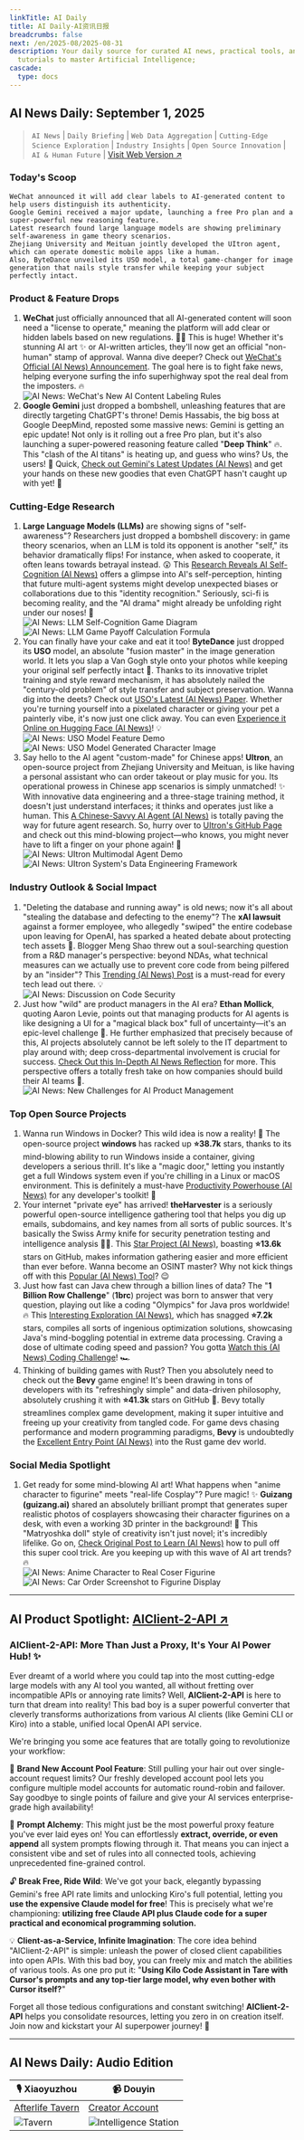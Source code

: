 ```yaml
---
linkTitle: AI Daily
title: AI Daily-AI资讯日报
breadcrumbs: false
next: /en/2025-08/2025-08-31
description: Your daily source for curated AI news, practical tools, and actionable
  tutorials to master Artificial Intelligence;
cascade:
  type: docs
---
```

## AI News Daily: September 1, 2025

> `AI News` | `Daily Briefing` | `Web Data Aggregation` | `Cutting-Edge Science Exploration` | `Industry Insights` | `Open Source Innovation` | `AI & Human Future` | [Visit Web Version ↗️](https://ai.hubtoday.app/)

### Today's Scoop

```
WeChat announced it will add clear labels to AI-generated content to help users distinguish its authenticity.
Google Gemini received a major update, launching a free Pro plan and a super-powerful new reasoning feature.
Latest research found large language models are showing preliminary self-awareness in game theory scenarios.
Zhejiang University and Meituan jointly developed the UItron agent, which can operate domestic mobile apps like a human.
Also, ByteDance unveiled its USO model, a total game-changer for image generation that nails style transfer while keeping your subject perfectly intact.
```

### Product & Feature Drops
1.  **WeChat** just officially announced that all AI-generated content will soon need a "license to operate," meaning the platform will add clear or hidden labels based on new regulations. 🕵️‍♀️ This is huge! Whether it's stunning AI art ✨ or AI-written articles, they'll now get an official "non-human" stamp of approval. Wanna dive deeper? Check out [WeChat's Official (AI News) Announcement](https://www.aibase.com/zh/news/20933). The goal here is to fight fake news, helping everyone surfing the info superhighway spot the real deal from the imposters. 🔥<br/>![AI News: WeChat's New AI Content Labeling Rules](https://source.hubtoday.app/images/2025/09/news_01k40fds7kev3t6d3wbtej9hsa.avif)<br/>
2.  **Google Gemini** just dropped a bombshell, unleashing features that are directly targeting ChatGPT's throne! Demis Hassabis, the big boss at Google DeepMind, reposted some massive news: Gemini is getting an epic update! Not only is it rolling out a free Pro plan, but it's also launching a super-powered reasoning feature called "**Deep Think**" 🔥. This "clash of the AI titans" is heating up, and guess who wins? Us, the users! 🎉 Quick, [Check out Gemini's Latest Updates (AI News)](https://x.com/demishassabis/status/1961938577819857197) and get your hands on these new goodies that even ChatGPT hasn't caught up with yet! 🚀

### Cutting-Edge Research
1.  **Large Language Models (LLMs)** are showing signs of "self-awareness"? Researchers just dropped a bombshell discovery: in game theory scenarios, when an LLM is told its opponent is another "self," its behavior dramatically flips! For instance, when asked to cooperate, it often leans towards betrayal instead. 😲 This [Research Reveals AI Self-Cognition (AI News)](https://arxiv.org/abs/2508.18467) offers a glimpse into AI's self-perception, hinting that future multi-agent systems might develop unexpected biases or collaborations due to this "identity recognition." Seriously, sci-fi is becoming reality, and the "AI drama" might already be unfolding right under our noses! 🤔<br/>![AI News: LLM Self-Cognition Game Diagram](https://source.hubtoday.app/images/2025/09/news_01k40fe6a6e8080pma1wqhvpb1.avif)<br/>![AI News: LLM Game Payoff Calculation Formula](https://source.hubtoday.app/images/2025/09/news_01k40fe907f2ea41jjaw0qpqbc.avif)<br/>
2.  You can finally have your cake and eat it too! **ByteDance** just dropped its **USO** model, an absolute "fusion master" in the image generation world. It lets you slap a Van Gogh style onto your photos while keeping your original self perfectly intact 🎨. Thanks to its innovative triplet training and style reward mechanism, it has absolutely nailed the "century-old problem" of style transfer and subject preservation. Wanna dig into the deets? Check out [USO's Latest (AI News) Paper](https://arxiv.org/pdf/2508.18966). Whether you're turning yourself into a pixelated character or giving your pet a painterly vibe, it's now just one click away. You can even [Experience it Online on Hugging Face (AI News)](https://huggingface.co/spaces/bytedance-research/USO)! 💡<br/>![AI News: USO Model Feature Demo](https://source.hubtoday.app/images/2025/09/news_01k40fec5wf6zac8bhte73m7k6.avif)<br/>![AI News: USO Model Generated Character Image](https://source.hubtoday.app/images/2025/09/news_01k40fer71fr1aen7j6sk9raf7.avif)<br/>
3.  Say hello to the AI agent "custom-made" for Chinese apps! **UItron**, an open-source project from Zhejiang University and Meituan, is like having a personal assistant who can order takeout or play music for you. Its operational prowess in Chinese app scenarios is simply unmatched! ✨ With innovative data engineering and a three-stage training method, it doesn't just understand interfaces; it thinks and operates just like a human. This [A Chinese-Savvy AI Agent (AI News)](https://mp.weixin.qq.com/s?__biz=MzIzNjc1NzUzMw==&mid=2247822358&idx=3&sn=efef963ecc59f74e941f72d31bc536e1) is totally paving the way for future agent research. So, hurry over to [UItron's GitHub Page](https://github.com/UITron-hub/UItron) and check out this mind-blowing project—who knows, you might never have to lift a finger on your phone again! 🚀<br/>![AI News: UItron Multimodal Agent Demo](https://source.hubtoday.app/images/2025/09/news_01k40fev0xfp98yesw3hk8hwbh.avif)<br/>![AI News: UItron System's Data Engineering Framework](https://source.hubtoday.app/images/2025/09/news_01k40fexzbez6bjks77g5j1hq9.avif)<br/>

### Industry Outlook & Social Impact
1.  "Deleting the database and running away" is old news; now it's all about "stealing the database and defecting to the enemy"? The **xAI lawsuit** against a former employee, who allegedly "swiped" the entire codebase upon leaving for OpenAI, has sparked a heated debate about protecting tech assets 🤔. Blogger Meng Shao threw out a soul-searching question from a R&D manager's perspective: beyond NDAs, what technical measures can we actually use to prevent core code from being pilfered by an "insider"? This [Trending (AI News) Post](https://x.com/shao__meng/status/1961983417605927310) is a must-read for every tech lead out there. 💡<br/>![AI News: Discussion on Code Security](https://source.hubtoday.app/images/2025/09/news_01k40ff0g8etvbw92y3m8f9fwp.avif)<br/>
2.  Just how "wild" are product managers in the AI era? **Ethan Mollick**, quoting Aaron Levie, points out that managing products for AI agents is like designing a UI for a "magical black box" full of uncertainty—it's an epic-level challenge 🤯. He further emphasized that precisely because of this, AI projects absolutely cannot be left solely to the IT department to play around with; deep cross-departmental involvement is crucial for success. [Check Out this In-Depth AI News Reflection](https://x.com/emollick/status/1961925069539549479) for more. This perspective offers a totally fresh take on how companies should build their AI teams 🤔.<br/>![AI News: New Challenges for AI Product Management](https://source.hubtoday.app/images/2025/09/news_01k40ff2z5ed4bq9ektq4bt487.avif)<br/>

### Top Open Source Projects
1.  Wanna run Windows in Docker? This wild idea is now a reality! 🎉 The open-source project **windows** has racked up **⭐38.7k** stars, thanks to its mind-blowing ability to run Windows inside a container, giving developers a serious thrill. It's like a "magic door," letting you instantly get a full Windows system even if you're chilling in a Linux or macOS environment. This is definitely a must-have [Productivity Powerhouse (AI News)](https://github.com/dockur/windows) for any developer's toolkit! 🚀
2.  Your internet "private eye" has arrived! **theHarvester** is a seriously powerful open-source intelligence gathering tool that helps you dig up emails, subdomains, and key names from all sorts of public sources. It's basically the Swiss Army knife for security penetration testing and intelligence analysis 🕵️‍♂️. This [Star Project (AI News)](https://github.com/laramies/theHarvester), boasting **⭐13.6k** stars on GitHub, makes information gathering easier and more efficient than ever before. Wanna become an OSINT master? Why not kick things off with this [Popular (AI News) Tool](https://github.com/laramies/theHarvester)? 😉
3.  Just how fast can Java chew through a billion lines of data? The "**1 Billion Row Challenge**" (**1brc**) project was born to answer that very question, playing out like a coding "Olympics" for Java pros worldwide! 🔥 This [Interesting Exploration (AI News)](https://github.com/gunnarmorling/1brc), which has snagged **⭐7.2k** stars, compiles all sorts of ingenious optimization solutions, showcasing Java's mind-boggling potential in extreme data processing. Craving a dose of ultimate coding speed and passion? You gotta [Watch this (AI News) Coding Challenge](https://github.com/gunnarmorling/1brc)! 🏎️
4.  Thinking of building games with Rust? Then you absolutely need to check out the **Bevy** game engine! It's been drawing in tons of developers with its "refreshingly simple" and data-driven philosophy, absolutely crushing it with **⭐41.3k** stars on GitHub 🚀. Bevy totally streamlines complex game development, making it super intuitive and freeing up your creativity from tangled code. For game devs chasing performance and modern programming paradigms, **Bevy** is undoubtedly the [Excellent Entry Point (AI News)](https://github.com/bevyengine/bevy) into the Rust game dev world.

### Social Media Spotlight
1.  Get ready for some mind-blowing AI art! What happens when "anime character to figurine" meets "real-life Cosplay"? Pure magic! ✨ **Guizang (guizang.ai)** shared an absolutely brilliant prompt that generates super realistic photos of cosplayers showcasing their character figurines on a desk, with even a working 3D printer in the background! 🤯 This "Matryoshka doll" style of creativity isn't just novel; it's incredibly lifelike. Go on, [Check Original Post to Learn (AI News)](https://x.com/op7418/status/1962150011560702097) how to pull off this super cool trick. Are you keeping up with this wave of AI art trends? 🔥<br/>![AI News: Anime Character to Real Coser Figurine](https://source.hubtoday.app/images/2025/09/news_01k40ff5b6ezt86g8ym5kzm8ah.avif)<br/>![AI News: Car Order Screenshot to Figurine Display](https://source.hubtoday.app/images/2025/09/news_01k40ff8tdfexvzcwgv8y2jce7.avif)<br/>

---

## **AI Product Spotlight: [AIClient-2-API ↗️](https://github.com/justlovemaki/AIClient-2-API)**

### AIClient-2-API: More Than Just a Proxy, It's Your AI Power Hub! ✨

Ever dreamt of a world where you could tap into the most cutting-edge large models with any AI tool you wanted, all without fretting over incompatible APIs or annoying rate limits? Well, **AIClient-2-API** is here to turn that dream into reality! This bad boy is a super powerful converter that cleverly transforms authorizations from various AI clients (like Gemini CLI or Kiro) into a stable, unified local OpenAI API service.

We're bringing you some ace features that are totally going to revolutionize your workflow:

🔄 **Brand New Account Pool Feature**: Still pulling your hair out over single-account request limits? Our freshly developed account pool lets you configure multiple model accounts for automatic round-robin and failover. Say goodbye to single points of failure and give your AI services enterprise-grade high availability!

🧠 **Prompt Alchemy**: This might just be the most powerful proxy feature you've ever laid eyes on! You can effortlessly **extract, override, or even append** all system prompts flowing through it. That means you can inject a consistent vibe and set of rules into all connected tools, achieving unprecedented fine-grained control.

🔓 **Break Free, Ride Wild**: We've got your back, elegantly bypassing Gemini's free API rate limits and unlocking Kiro's full potential, letting you **use the expensive Claude model for free**! This is precisely what we're championing: **utilizing free Claude API plus Claude code for a super practical and economical programming solution.**

💡 **Client-as-a-Service, Infinite Imagination**: The core idea behind "AIClient-2-API" is simple: unleash the power of closed client capabilities into open APIs. With this bad boy, you can freely mix and match the abilities of various tools. As one pro put it: "**Using Kilo Code Assistant in Tare with Cursor's prompts and any top-tier large model, why even bother with Cursor itself?**"

Forget all those tedious configurations and constant switching! **AIClient-2-API** helps you consolidate resources, letting you zero in on creation itself. Join now and kickstart your AI superpower journey! 🚀

---

## **AI News Daily: Audio Edition**

| 🎙️ **Xiaoyuzhou** | 📹 **Douyin** |
| --- | --- |
| [Afterlife Tavern](https://www.xiaoyuzhoufm.com/podcast/683c62b7c1ca9cf575a5030e) | [Creator Account](https://www.douyin.com/user/MS4wLjABAAAAwpwqPQlu38sO38VyWgw9ZjDEnN4bMR5j8x111UxpseHR9DpB6-CveI5KRXOWuFwG)|
| ![Tavern](https://source.hubtoday.app/logo/f959f7984e9163fc50d3941d79a7f262.md.png) | ![Intelligence Station](https://source.hubtoday.app/logo/7fc30805eeb831e1e2baa3a240683ca3.md.png) |